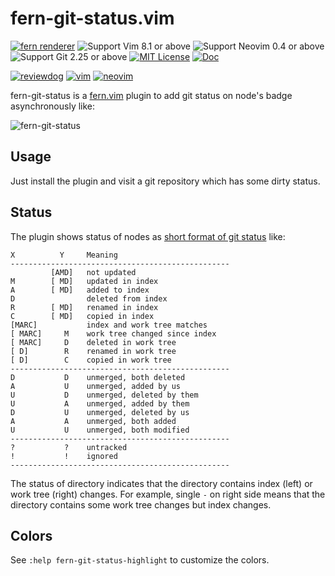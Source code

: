 # fern-git-status.vim

[![fern renderer](https://img.shields.io/badge/🌿%20fern-plugin-yellowgreen)](https://github.com/lambdalisue/fern.vim)
![Support Vim 8.1 or above](https://img.shields.io/badge/support-Vim%208.1%20or%20above-yellowgreen.svg)
![Support Neovim 0.4 or above](https://img.shields.io/badge/support-Neovim%200.4%20or%20above-yellowgreen.svg)
![Support Git 2.25 or above](https://img.shields.io/badge/support-Git%202.25%20or%20above-green.svg)
[![MIT License](https://img.shields.io/badge/license-MIT-blue.svg)](LICENSE)
[![Doc](https://img.shields.io/badge/doc-%3Ah%20fern--git--status-orange.svg)](doc/fern-git-status.txt)

[![reviewdog](https://github.com/lambdalisue/fern-git-status.vim/workflows/reviewdog/badge.svg)](https://github.com/lambdalisue/fern-git-status.vim/actions?query=workflow%3Areviewdog)
[![vim](https://github.com/lambdalisue/fern-git-status.vim/workflows/vim/badge.svg)](https://github.com/lambdalisue/fern-git-status.vim/actions?query=workflow%3Avim)
[![neovim](https://github.com/lambdalisue/fern-git-status.vim/workflows/neovim/badge.svg)](https://github.com/lambdalisue/fern-git-status.vim/actions?query=workflow%3Aneovim)

fern-git-status is a [fern.vim][] plugin to add git status on node's badge asynchronously like:

![fern-git-status](https://user-images.githubusercontent.com/546312/89777703-2483cd80-db47-11ea-84dc-7690d2996d89.png)

[fern.vim]: https://github.com/lambdalisue/fern.vim

## Usage

Just install the plugin and visit a git repository which has some dirty status.

## Status

The plugin shows status of nodes as [short format of git status](https://git-scm.com/docs/git-status#_short_format) like:

```
X          Y     Meaning
-------------------------------------------------
         [AMD]   not updated
M        [ MD]   updated in index
A        [ MD]   added to index
D                deleted from index
R        [ MD]   renamed in index
C        [ MD]   copied in index
[MARC]           index and work tree matches
[ MARC]     M    work tree changed since index
[ MARC]     D    deleted in work tree
[ D]        R    renamed in work tree
[ D]        C    copied in work tree
-------------------------------------------------
D           D    unmerged, both deleted
A           U    unmerged, added by us
U           D    unmerged, deleted by them
U           A    unmerged, added by them
D           U    unmerged, deleted by us
A           A    unmerged, both added
U           U    unmerged, both modified
-------------------------------------------------
?           ?    untracked
!           !    ignored
-------------------------------------------------
```

The status of directory indicates that the directory contains index (left) or work tree (right) changes.
For example, single `-` on right side means that the directory contains some work tree changes but index changes.

## Colors

See `:help fern-git-status-highlight` to customize the colors.
